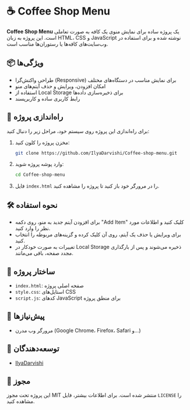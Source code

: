 # ☕ Coffee Shop Menu

**Coffee Shop Menu** یک پروژه ساده برای نمایش منوی یک کافه به صورت تعاملی است. این پروژه به زبان HTML، CSS و JavaScript نوشته شده و برای استفاده در وب‌سایت‌های کافه‌ها یا رستوران‌ها مناسب است.

## 📦 ویژگی‌ها

* طراحی واکنش‌گرا (Responsive) برای نمایش مناسب در دستگاه‌های مختلف
* امکان افزودن، ویرایش و حذف آیتم‌های منو
* استفاده از Local Storage برای ذخیره‌سازی داده‌ها
* رابط کاربری ساده و کاربرپسند

## 🚀 راه‌اندازی پروژه

برای راه‌اندازی این پروژه روی سیستم خود، مراحل زیر را دنبال کنید:

1. مخزن پروژه را کلون کنید:

   ```bash
   git clone https://github.com/IlyaDarvishi/Coffee-shop-menu.git
   ```

2. وارد پوشه پروژه شوید:

   ```bash
   cd Coffee-shop-menu
   ```

3. فایل `index.html` را در مرورگر خود باز کنید تا پروژه را مشاهده کنید.

## 🛠️ نحوه استفاده

* برای افزودن آیتم جدید به منو، روی دکمه "Add Item" کلیک کنید و اطلاعات مورد نظر را وارد کنید.
* برای ویرایش یا حذف یک آیتم، روی آن کلیک کرده و گزینه‌های مربوطه را انتخاب کنید.
* تغییرات به صورت خودکار در Local Storage ذخیره می‌شوند و پس از بارگذاری مجدد صفحه، باقی می‌مانند.

## 📄 ساختار پروژه

* `index.html`: صفحه اصلی پروژه
* `style.css`: استایل‌های CSS
* `script.js`: کدهای JavaScript برای منطق پروژه

## 📌 پیش‌نیازها

* مرورگر وب مدرن (Google Chrome، Firefox، Safari و...)

## 🧪 توسعه‌دهندگان

* [IlyaDarvishi](https://github.com/IlyaDarvishi)

## 📄 مجوز

این پروژه تحت مجوز MIT منتشر شده است. برای اطلاعات بیشتر، فایل `LICENSE` را مشاهده کنید.
